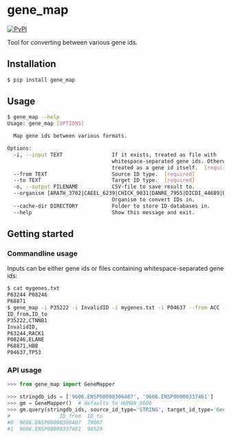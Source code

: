 # gene_map

[![PyPI](https://img.shields.io/pypi/v/gene_map.svg?style=flat)](https://pypi.python.org/pypi/gene_map)

Tool for converting between various gene ids.

## Installation

```bash
$ pip install gene_map
```

## Usage

```bash
$ gene_map --help
Usage: gene_map [OPTIONS]

  Map gene ids between various formats.

Options:
  -i, --input TEXT                If it exists, treated as file with
                                  whitespace-separated gene ids. Otherwise
                                  treated as a gene id itself.  [required]
  --from TEXT                     Source ID type.  [required]
  --to TEXT                       Target ID type.  [required]
  -o, --output FILENAME           CSV-file to save result to.
  --organism [ARATH_3702|CAEEL_6239|CHICK_9031|DANRE_7955|DICDI_44689|DROME_7227|ECOLI_83333|HUMAN_9606|MOUSE_10090|RAT_10116|SCHPO_284812|YEAST_559292]
                                  Organism to convert IDs in.
  --cache-dir DIRECTORY           Folder to store ID-databases in.
  --help                          Show this message and exit.
```

## Getting started

### Commandline usage

Inputs can be either gene ids or files containing whitespace-separated gene ids:

```bash
$ cat mygenes.txt
P63244 P08246
P68871
$ gene_map -i P35222 -i InvalidID -i mygenes.txt -i P04637 --from ACC --to Gene_Name
ID_from,ID_to
P35222,CTNNB1
InvalidID,
P63244,RACK1
P08246,ELANE
P68871,HBB
P04637,TP53
```

### API usage

```python
>>> from gene_map import GeneMapper

>>> stringdb_ids = ['9606.ENSP00000306407', '9606.ENSP00000337461']
>>> gm = GeneMapper()  # defaults to HUMAN_9606
>>> gm.query(stringdb_ids, source_id_type='STRING', target_id_type='GeneID')
#                ID_from  ID_to
#0  9606.ENSP00000306407  79007
#1  9606.ENSP00000337461  90529
```
